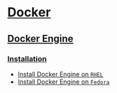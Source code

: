 # [Docker](https://docs.docker.com/)

## [Docker Engine](https://docs.docker.com/engine/)

### [Installation](https://docs.docker.com/engine/install/)

+ [Install Docker Engine on `RHEL`](https://docs.docker.com/engine/install/rhel/)
+ [Install Docker Engine on `Fedora`](https://docs.docker.com/engine/install/fedora/)
